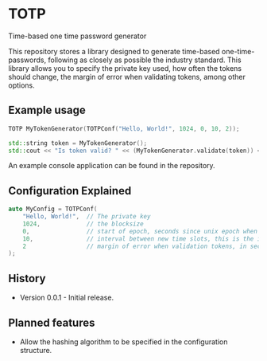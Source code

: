 # TOTP
Time-based one time password generator

This repository stores a library designed to generate time-based one-time-passwords, following as closely as possible the industry standard. This library allows you to specify the private key used, how often the tokens should change, the margin of error when validating tokens, among other options.

## Example usage

```cpp
TOTP MyTokenGenerator(TOTPConf("Hello, World!", 1024, 0, 10, 2));

std::string token = MyTokenGenerator();
std::cout << "Is token valid? " << (MyTokenGenerator.validate(token)) << std::endl;
```

An example console application can be found in the repository.

## Configuration Explained

```cpp
auto MyConfig = TOTPConf(
    "Hello, World!",  // The private key
    1024,             // the blocksize
    0,                // start of epoch, seconds since unix epoch when first time slot starts
    10,               // interval between new time slots, this is the interval between new tokens
    2                 // margin of error when validation tokens, in seconds.
);
```

## History

* Version 0.0.1 - Initial release.

## Planned features

* Allow the hashing algorithm to be specified in the configuration structure.
